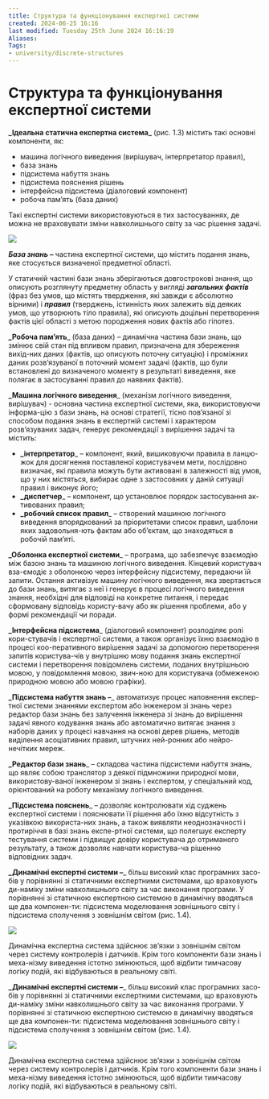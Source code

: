 ```yaml
---
title: Структура та функціонування експертної системи
created: 2024-06-25 16:16
last modified: Tuesday 25th June 2024 16:16:19
Aliases:
Tags:
- university/discrete-structures
---
```

# Структура та функціонування експертної системи

****_Ідеальна статична експертна система**_** (рис. 1.3) містить такі основні компоненти, як:
- машина логічного виведення (вирішувач, інтерпретатор правил),
- база знань
- підсистема набуття знань
- підсистема пояснення рішень
- інтерфейсна підсистема (діалоговий компонент)
- робоча пам’ять (база даних)

Такі експертні системи використовуються в тих застосуваннях, де можна не враховувати зміни навколишнього світу за час рішення задачі.

![](file:///tmp/lu286125iq79.tmp/lu286125iq7r_tmp_8f9d9925.png)  


**_База знань –_** частина експертної системи, що містить подання знань, яке стосується визначеної предметної області. 

У статичній частині бази знань зберігаються довгострокові знання, що описують розглянуту предметну область у вигляді **_загальних фактів_** (фраз без умов, що містять твердження, які завжди є абсолютно вірними) і **_правил_** (тверджень, істинність яких залежить від деяких умов, що утворюють тіло правила),  які описують доцільні перетворення фактів цієї області з метою породження нових фактів або гіпотез.

**_Робоча пам’ять**_ (база даних) – динамічна частина бази знань, що змінює свій стан під впливом правил, призначена для збереження вихід-них даних (фактів, що описують поточну ситуацію) і проміжних даних розв’язуваної в поточний момент задачі (фактів, що були встановлені до визначеного моменту в результаті виведення, яке полягає в застосуванні правил до наявних фактів).

**_Машина логічного виведення**_ (механізм логічного виведення, вирішувач) - основна частина експертної системи, яка, використовуючи інформа-цію з бази знань, на основі стратегії, тісно пов’язаної зі способом подання знань в експертній системі і характером розв’язуваних задач, генерує рекомендації з вирішення задачі та містить:
- **_інтерпретатор**_ – компонент, який, вишиковуючи правила в ланцю-жок для досягнення поставленої користувачем мети, послідовно визначає, які правила можуть бути активовані в залежності від умов, що у них містяться, вибирає одне з застосовних у даній ситуації правил і виконує його;
- **_диспетчер**_ – компонент, що установлює порядок застосування ак-тивованих правил;
- **_робочий список правил**_ – створений машиною логічного виведення впорядкований за пріоритетами список правил, шаблони яких задовольня-ють фактам або об’єктам, що знаходяться в робочій пам’яті.

**_Оболонка експертної системи**_ – програма, що забезпечує взаємодію між базою знань та машиною логічного виведення. Кінцевий користувач вза-ємодіє з оболонкою через інтерфейсну підсистему, передаючи їй запити. Остання активізує машину логічного виведення, яка звертається до бази знань, витягає з неї і генерує в процесі логічного виведення знання, необхідні для відповіді на конкретне питання, і передає сформовану відповідь користу-вачу або як рішення проблеми, або у формі рекомендації чи поради.

**_Інтерфейсна підсистема**_ (діалоговий компонент) розподіляє ролі кори-стувачів і експертної системи, а також організує їхню взаємодію в процесі коо-перативного вирішення задачі за допомогою перетворення запитів користува-чів у внутрішню мову подання знань експертної системи і перетворення повідомлень системи, поданих внутрішньою мовою, у повідомлення мовою, звич-ною для користувача (обмеженою природною мовою або мовою графіки). 

**_Підсистема набуття знань –**_ автоматизує процес наповнення експер-тної системи знаннями експертом або інженером зі знань через редактор бази знань без залучення інженера зі знань до вирішення задачі явного кодування знань або автоматично витягає знання з наборів даних у процесі навчання на основі дерев рішень, методів виділення асоціативних правил, штучних ней-ронних або нейро-нечітких мереж.

**_Редактор бази знань**_ – складова частина підсистеми набуття знань, що являє собою транслятор з деякої підмножини природної мови, використову-ваної інженером зі знань і експертом, у спеціальний код, орієнтований на роботу механізму логічного виведення.


**_Підсистема пояснень**_ – дозволяє контролювати хід суджень експертної системи і пояснювати її рішення або їхню відсутність з указівкою використа-них знань, а також виявляти неоднозначності і протиріччя в базі знань експе-ртної системи, що полегшує експерту тестування системи і підвищує довіру користувача до отриманого результату, а також дозволяє навчати користува-ча рішенню відповідних задач.

**_Динамічні експертні системи –**_ більш високий клас програмних засо-бів у порівнянні зі статичними експертними системами, що враховують ди-наміку зміни навколишнього світу за час виконання програми. У порівнянні зі статичною експертною системою в динамічну вводяться ще два компонен-ти: підсистема моделювання зовнішнього світу і підсистема сполучення з зовнішнім світом (рис. 1.4).

![](file:///tmp/lu286125iq79.tmp/lu286125iq80_tmp_d81f5c68.jpg)  

Динамічна експертна система здійснює зв’язки з зовнішнім світом через систему контролерів і датчиків. Крім того компоненти бази знань і меха-нізму виведення істотно змінюються, щоб відбити тимчасову логіку подій, які відбуваються в реальному світі.

**_Динамічні експертні системи –**_ більш високий клас програмних засо-бів у порівнянні зі статичними експертними системами, що враховують ди-наміку зміни навколишнього світу за час виконання програми. У порівнянні зі статичною експертною системою в динамічну вводяться ще два компонен-ти: підсистема моделювання зовнішнього світу і підсистема сполучення з зовнішнім світом (рис. 1.4).

![](file:///tmp/lu286125iq79.tmp/lu286125iq80_tmp_d81f5c68.jpg)  

Динамічна експертна система здійснює зв’язки з зовнішнім світом через систему контролерів і датчиків. Крім того компоненти бази знань і меха-нізму виведення істотно змінюються, щоб відбити тимчасову логіку подій, які відбуваються в реальному світі.


